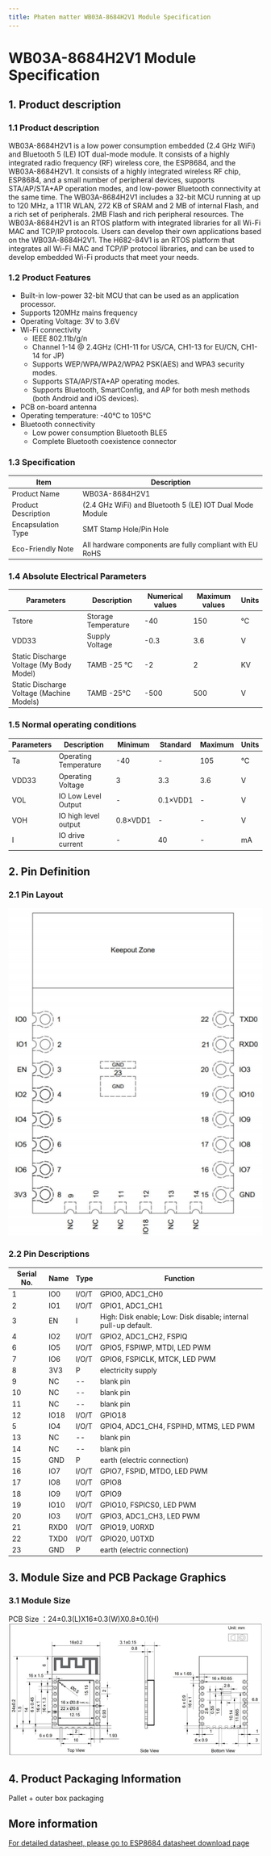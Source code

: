 ```yaml
---
title: Phaten matter WB03A-8684H2V1 Module Specification
---
```


# WB03A-8684H2V1 Module Specification

## 1. Product description
### 1.1 Product description
 WB03A-8684H2V1 is a low power consumption embedded (2.4 GHz Wi­Fi) and Bluetooth 5 (LE) IOT dual-mode module. It consists of a highly integrated radio frequency (RF) wireless core, the ESP8684, and the WB03A-8684H2V1.
It consists of a highly integrated wireless RF chip, ESP8684, and a small number of peripheral devices, supports STA/AP/STA+AP operation modes, and low-power Bluetooth connectivity at the same time.
 The WB03A-8684H2V1 includes a 32-bit MCU running at up to 120 MHz, a 1T1R WLAN, 272 KB of SRAM and 2 MB of internal Flash, and a rich set of peripherals.
2MB Flash and rich peripheral resources.
 The WB03A-8684H2V1 is an RTOS platform with integrated libraries for all Wi-Fi MAC and TCP/IP protocols. Users can develop their own applications based on the WB03A-8684H2V1.
The H682-84V1 is an RTOS platform that integrates all Wi-Fi MAC and TCP/IP protocol libraries, and can be used to develop embedded Wi-Fi products that meet your needs.

### 1.2 Product Features

- Built-in low-power 32-bit MCU that can be used as an application processor.
- Supports 120MHz mains frequency
- Operating Voltage: 3V to 3.6V
- Wi-Fi connectivity
    - IEEE 802.11b/g/n
    - Channel 1-14 @ 2.4GHz (CH1-11 for US/CA, CH1-13 for EU/CN, CH1-14 for JP) 
    - Supports WEP/WPA/WPA2/WPA2 PSK(AES) and WPA3 security modes.
    - Supports STA/AP/STA+AP operating modes.
    - Supports Bluetooth, SmartConfig, and AP for both mesh methods (both Android and iOS devices).
- PCB on-board antenna
- Operating temperature: -40°C to 105°C
- Bluetooth connectivity
    - Low power consumption Bluetooth BLE5
    - Complete Bluetooth coexistence connector

### 1.3 Specification

| Item | Description |
| --- | --- |
| Product Name | WB03A-8684H2V1 |
| Product Description | (2.4 GHz Wi­Fi) and Bluetooth 5 (LE) IOT Dual Mode Module |
| Encapsulation Type | SMT Stamp Hole/Pin Hole |
| Eco-Friendly Note | All hardware components are fully compliant with EU RoHS |


### 1.4 Absolute Electrical Parameters

| Parameters | Description | Numerical values | Maximum values | Units |
| --- | --- | --- | --- | --- | 
| Tstore | Storage Temperature | -40 | 150 | ℃ |
| VDD33 | Supply Voltage | -0.3 | 3.6 | V |
| Static Discharge Voltage (My Body Model) | TAMB -25 °C | -2 | 2 | KV |
| Static Discharge Voltage (Machine Models) | TAMB -25°C | -500 | 500 | V |


### 1.5 Normal operating conditions

| Parameters | Description | Minimum | Standard | Maximum | Units | 
| --- | --- | --- | --- | --- | --- |
| Ta | Operating Temperature | -40 | - | 105 | ℃ | VBAT | Operating Voltage | 3 | 3.3 | 3.6 | V |
| VDD33 | Operating Voltage | 3 | 3.3 | 3.6 | V |
| VOL | IO Low Level Output | - | 0.1×VDD1 | - | V |
| VOH | IO high level output | 0.8×VDD1 | - | - | V |
| I | IO drive current | - | 40 | - | mA |

<!-- ## 2、射频参数
### 2.1 Wi-Fi射频性能

Wi-Fi基本射频性能

| 产品特性 | 产品描述 |
| --- | --- |
| ⽆线标准 | IEEE 802.11 b/g/n |
| ⼯作频率 | 2.400 GHz ~ 2.4835 GHz (2.4 GHz ISM Band) |
| 调制⽅法 | DSSS,DBPSK, DQPSK, CCK and OFDM (BPSK/QPSK/16-QAM/ 64-QAM) |
| Wi-Fi通道 | Channel 1-14@2.4GHz(CH1-11 for US/CA, CH1-13 for EU/CN, CH1-14 for JP) |
| 天线类型 | PCB板载天线 |

Wi-Fi发射性能

| TX | 最⼩值 | 典型值 | 最⼤值模式 | 单位 |
| --- | --- | --- | --- | --- |
| 802.11b@1Mbps EVM≤-21dB | - | 21 | - | dBm |
| 802.11b@11Mbps EVM≤-21dB | - | 21 | - | dBm |
| 802.11g@54Mbps EVM≤-25dB | - | 19 | - | dBm |
| 802.11g@6Mbps EVM≤-5dB | - | 21 | - | dBm |
| 802.11n@HT20 MCS0 EVM≤-5dB | - | 20 | - | dBm |
| 频偏误差 | -12 | - | 12 | ppm |

Wi-F接收性能

| | RX | 典型值 | 单位 |
| --- | --- | --- |
| 802.11b@11Mbps PER≤10% | -90 | dBm |
| 802.11n@HT20 MCS7 PER≤10% | -74 | dBm |
| 802.11g@54Mbps PER≤10% | -77 | dBm |

### 2.2 蓝⽛技术指标

蓝⽛基本规格

| 产品特性 | 产品描述 |
|---------|---------|
| 蓝⽛规格 | BLE5    |
| ⼯作频率 | 2.402~2.480GHz |

蓝⽛发射性能

| TX | 最⼩值 | 典型值 | 最⼤值 | 单位 |
|----|-------|-------|-------|-----|
| 发射功率 | -24 | - | 21 | dBm |
| 连接速率 | - | 1 | - | Mbps |
| 连接速率 | - | 1 | - | Mbps |

蓝⽛接收性能

| RX | 典型值 | 单位 |
|----|--------|-----|
| 灵敏度 @ PER≤1% | ≤-85 | dBm | -->

<!-- ## 3、天线信息
### 3.1 天线类型

PCB板载天线

### 3.2 天线设计注意事项
 当Wi-Fi模组上使⽤PCB 板载天线时，为确保Wi-Fi 性能的最优化，建议模组天线部分和其他⾦属件距
离⾄少在15mm 以上。⽤⼾PCB 板在天线区域勿⾛线甚⾄覆铜，以免影响天线性能。

![](/assets/images/matter/板载天线.png) -->

## 2. Pin Definition
### 2.1 Pin Layout

![](/assets/images/matter/8684-01c管脚.png)

### 2.2 Pin Descriptions

| Serial No. | Name | Type | Function |
| ---- | ---- | ---- | ---- |
| 1 | IO0 | I/O/T | GPIO0, ADC1_CH0 |
| 2 | IO1 | I/O/T | GPIO1, ADC1_CH1 |
| 3 | EN | I | High: Disk enable; Low: Disk disable; internal pull-up default. |
| 4 | IO2 | I/O/T | GPIO2, ADC1_CH2, FSPIQ |
| 6 | IO5 | I/O/T | GPIO5, FSPIWP, MTDI, LED PWM |
| 7 | IO6 | I/O/T | GPIO6, FSPICLK, MTCK, LED PWM |
| 8 | 3V3 | P | electricity supply |
| 9 | NC | -- | blank pin |
| 10 | NC | -- | blank pin |
| 11 | NC | -- | blank pin |
| 12 | IO18 | I/O/T | GPIO18 |
| 5 | IO4 | I/O/T | GPIO4, ADC1_CH4, FSPIHD, MTMS, LED PWM |
| 13 | NC | -- | blank pin |
| 14 | NC | -- | blank pin |
| 15 | GND | P | earth (electric connection) |
| 16 | IO7 | I/O/T | GPIO7, FSPID, MTDO, LED PWM |
| 17 | IO8 | I/O/T | GPIO8 |
| 18 | IO9 | I/O/T | GPIO9 |
| 19 | IO10 | I/O/T | GPIO10, FSPICS0, LED PWM |
| 20 | IO3 | I/O/T | GPIO3, ADC1_CH3, LED PWM |
| 21 | RXD0 | I/O/T | GPIO19, U0RXD |
| 22 | TXD0 | I/O/T | GPIO20, U0TXD |
| 23 | GND | P | earth (electric connection) |

## 3. Module Size and PCB Package Graphics
### 3.1 Module Size
PCB Size ：24±0.3(L)X16±0.3(W)X0.8±0.1(H)
![](/assets/images/matter/8684-01c尺寸.png)

## 4. Product Packaging Information

Pallet + outer box packaging

## More information

[For detailed datasheet, please go to ESP8684 datasheet download page](../../download/8720df/8720df_datasheet.md#esp8684)